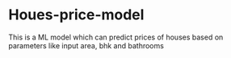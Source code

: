 # Houes-price-model
This is a ML model which can predict prices of houses based on parameters like input area, bhk and bathrooms

